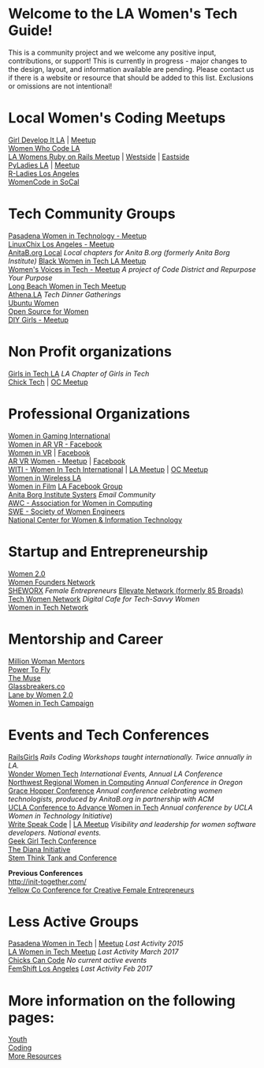 # Welcome to the LA Women's Tech Guide!

This is a community project and we welcome any positive input, contributions, or support! This is currently in progress - major changes to the design, layout, and information available are pending. Please contact us if there is a website or resource that should be added to this list. Exclusions or omissions are not intentional!

# Local Women's Coding Meetups  
<!--local coding meetups. Need to add blurbs about frequency of meetings, etc!-->
[Girl Develop It LA](https://www.girldevelopit.com/chapters/los-angeles) | [Meetup](https://www.meetup.com/Girl-Develop-It-Los-Angeles/)  
[Women Who Code LA](http://www.meetup.com/Women-Who-Code-LA/)  
[LA Womens Ruby on Rails Meetup](http://www.meetup.com/Los-Angeles-Womens-Ruby-on-Rails-Group) | [Westside](http://www.meetup.com/Westside-Rails-Study-Group/) | [Eastside ](http://www.meetup.com/LA-Eastside-Ruby-Rails-Study-Group/)  
[PyLadies LA](www.pyladies.com/locations/la) | [Meetup](www.meetup.com/Pyladies-LA)    
[R-Ladies Los Angeles](https://www.meetup.com/rladies-la/)  
[WomenCode in SoCal](https://www.meetup.com/WomenCode-in-SoCal/)  


# Tech Community Groups
[Pasadena Women in Technology - Meetup](https://www.meetup.com/Pasadena-Women-In-Technology/)  
[LinuxChix Los Angeles - Meetup](https://www.meetup.com/LinuxChixLA/)  
[AnitaB.org Local](https://community.anitab.org/groups/los-angeles/gpages/) _Local chapters for Anita B.org (formerly Anita Borg Institute)_
[Black Women in Tech LA Meetup](http://www.meetup.com/Black-Women-in-Technology-LA/)    
[Women's Voices in Tech - Meetup](https://www.meetup.com/meetup-group-fMctMcUE/) _A project of Code District and Repurpose Your Purpose_  
[Long Beach Women in Tech Meetup](https://www.meetup.com/Long-Beach-Women-in-Tech/)  
[Athena.LA](https://www.athena.la/) _Tech Dinner Gatherings_  
[Ubuntu Women](http://wiki.ubuntu-women.org)  
[Open Source for Women](https://www.os4w.org)  
[DIY Girls - Meetup](https://www.meetup.com/DIYgirls/)  

# Non Profit organizations
[Girls in Tech LA](http://losangeles.girlsintech.org/)  _LA Chapter of Girls in Tech_  
[Chick Tech](https://chicktech.org/) | [OC Meetup](https://www.meetup.com/ChickTech-Orange-County/)  


# Professional Organizations  
[Women in Gaming International](http://www.womeningamesinternational.org)  
[Women in AR VR - Facebook](https://www.facebook.com/groups/womeninvr/)  
[Women in VR](http://www.wivr.net) | [Facebook](https://www.facebook.com/groups/WIVRGLOBAL/)  
[AR VR Women - Meetup](http://www.meetup.com/San-Francisco-AR-VR-Meetup-for-Women-and-Allies) | [Facebook](https://www.facebook.com/AR-VR-Women-885032488200207/)  
[WITI - Women In Tech International](https://www.witi.com/networks/losangeles/) | [LA Meetup](https://www.meetup.com/WITI-Women-In-Technology-Intl/) | [OC Meetup](https://www.meetup.com/Orange-County-WITI-Meetup-Group/)  
[Women in Wireless LA](https://womeninwireless.org/chapters/los-angeles)  
[Women in Film](https://womeninfilm.org/)  [LA Facebook Group](https://www.facebook.com/WIFLA/)  
[Anita Borg Institute Systers](http://anitaborg.org/get-involved/systers/) _Email Community_  
[AWC - Association for Women in Computing](http://www.awc-hq.org/home.html)  
[SWE - Society of Women Engineers](http://societyofwomenengineers.swe.org/)  
[National Center for Women & Information Technology](https://www.ncwit.org/)


# Startup and Entrepreneurship
[Women 2.0](https://women2.com/)  
[Women Founders Network](http://www.womenfoundersnetwork.com/)  <!-- Was maybe previously chick launcher? -->  
[SHEWORX](http://www.sheworx.co/)  _Female Entrepreneurs_
[Ellevate Network (formerly 85 Broads)](https://www.ellevatenetwork.com/)  
[Tech Women Network](http://techwomennetwork.com) _Digital Cafe for Tech-Savvy Women_  
[Women in Tech Network](https://www.womenintechnetwork.com/)    


# Mentorship and Career
[Million Woman Mentors](www.millionwomanmentors.com)  
[Power To Fly](https://powertofly.com/)  
[The Muse](https://www.themuse.com/)  
[Glassbreakers.co](www.glassbreakers.co)  
[Lane by Women 2.0](https://lane.women2.com/)  
[Women in Tech Campaign](http://www.womenintechcampaign.com/)


# Events and Tech Conferences
[RailsGirls](http://railsgirls.com/la.html) _Rails Coding Workshops taught internationally. Twice annually in LA._  
[Wonder Women Tech](https://wonderwomentech.com/)  _International Events, Annual LA Conference_    
[Northwest Regional Women in Computing](http://nwrwic.org/) _Annual Conference in Oregon_    
[Grace Hopper Conference](http://gracehopper.org/)  _Annual conference celebrating women technologists, produced by AnitaB.org in partnership with ACM_  
[UCLA Conference to Advance Women in Tech](http://womenintech.ucla.edu/content/2018-ucla-conference-advance-women-technology)  _Annual conference by UCLA Women in Technology Initiative_)  
[Write Speak Code](http://www.writespeakcode.com/) | [LA Meetup](https://www.meetup.com/Write-Speak-Code-Los-Angeles/)  _Visibility and leadership for women software developers. National events._  
[Geek Girl Tech Conference](http://geekgirltechcon.com)  
[The Diana Initiative](http://dianainitiative.com/2_0/)  
[Stem Think Tank and Conference](http://stemefg.org/index.php/think-tank-and-conference)  

**Previous Conferences**  
http://init-together.com/   
[Yellow Co Conference for Creative Female Entrepreneurs](http://yellowco.co/conference)  


# Less Active Groups
[Pasadena Women in Tech](http://www.pasadenawomenintech.com/) | [Meetup](http://www.meetup.com/PasWomeninTech/) _Last Activity 2015_  
[LA Women in Tech Meetup](https://www.meetup.com/Los-Angeles-Women-in-Tech-LAWIT/) _Last Activity March 2017_  
[Chicks Can Code](https://www.meetup.com/ChicksCanCode/)  _No current active events_  
[FemShift Los Angeles](https://www.meetup.com/meetup-group-lttcycGz/)  _Last Activity Feb 2017_


# More information on the following pages:  
[Youth](/youth)  
[Coding](/coding)  
[More Resources](/resources)

